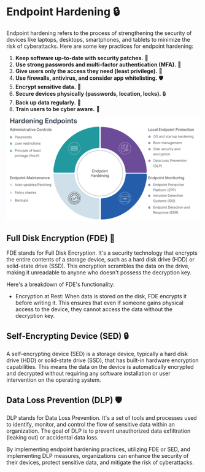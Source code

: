 # Endpoint Hardening 🔒

Endpoint hardening refers to the process of strengthening the security of devices like laptops, desktops, smartphones, and tablets to minimize the risk of cyberattacks. Here are some key practices for endpoint hardening:

1. **Keep software up-to-date with security patches.** 🔄
2. **Use strong passwords and multi-factor authentication (MFA).** 🔐
3. **Give users only the access they need (least privilege).** 👥
4. **Use firewalls, antivirus, and consider app whitelisting.** 🛡️
5. **Encrypt sensitive data.** 📜
6. **Secure devices physically (passwords, location, locks).** 🔒
7. **Back up data regularly.** 💾
8. **Train users to be cyber aware.** 🚀

![Endpoint Hardening](Images/hardening.png)

## Full Disk Encryption (FDE) 🔐

FDE stands for Full Disk Encryption. It's a security technology that encrypts the entire contents of a storage device, such as a hard disk drive (HDD) or solid-state drive (SSD). This encryption scrambles the data on the drive, making it unreadable to anyone who doesn't possess the decryption key.

Here's a breakdown of FDE's functionality:

- Encryption at Rest: When data is stored on the disk, FDE encrypts it before writing it. This ensures that even if someone gains physical access to the device, they cannot access the data without the decryption key.

## Self-Encrypting Device (SED) 🔒

A self-encrypting device (SED) is a storage device, typically a hard disk drive (HDD) or solid-state drive (SSD), that has built-in hardware encryption capabilities. This means the data on the device is automatically encrypted and decrypted without requiring any software installation or user intervention on the operating system.

## Data Loss Prevention (DLP) 🛡️

DLP stands for Data Loss Prevention. It's a set of tools and processes used to identify, monitor, and control the flow of sensitive data within an organization. The goal of DLP is to prevent unauthorized data exfiltration (leaking out) or accidental data loss.

By implementing endpoint hardening practices, utilizing FDE or SED, and implementing DLP measures, organizations can enhance the security of their devices, protect sensitive data, and mitigate the risk of cyberattacks.


